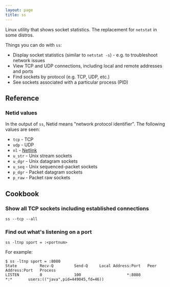 ```yaml
---
layout: page
title: ss
---
```


Linux utility that shows socket statistics. The replacement for `netstat` in some distros.

Things you can do with `ss`:

* Display socket statistics (similar to `netstat -s`) - e.g. to troubleshoot network issues
* View TCP and UDP connections, including local and remote addresses and ports
* Find sockets by protocol (e.g. TCP, UDP, etc.)
* See sockets associated with a particular process (PID)

## Reference

### Netid values

In the output of `ss`, Netid means "network protocol identifier". The following values are seen:

* `tcp` - TCP
* `udp` - UDP
* `nl` - [Netlink][netlink]
* `u_str` - Unix stream sockets
* `u_dgr` - Unix datagram sockets
* `u_seq` - Unix sequenced-packet sockets
* `p_dgr` - Packet datagram sockets
* `p_raw` - Packet raw sockets

## Cookbook

### Show all TCP sockets including established connections

```shell
ss --tcp --all
```


### Find out what's listening on a port

```shell
ss -ltnp sport = :<portnum>
```

For example:

```
$ ss -ltnp sport = :8080
State          Recv-Q         Send-Q     Local Address:Port   Peer Address:Port   Process         
LISTEN         0              100                    *:8080              *:*       users:(("java",pid=449045,fd=46))
```

[netlink]: https://en.wikipedia.org/wiki/Netlink
